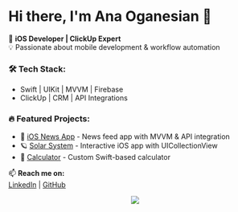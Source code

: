 # Hi there, I'm Ana Oganesian 👋  

🚀 **iOS Developer | ClickUp Expert**  
💡 Passionate about mobile development & workflow automation  

### 🛠 **Tech Stack:**  
- Swift | UIKit | MVVM | Firebase  
- ClickUp | CRM | API Integrations  

### 🔥 **Featured Projects:**  
- 📰 [iOS News App](https://github.com/itlifean/ios-news-app) - News feed app with MVVM & API integration  
- 🪐 [Solar System](https://github.com/itlifean/solar-system) - Interactive iOS app with UICollectionView  
- 🧮 [Calculator](https://github.com/itlifean/swift-calculator) - Custom Swift-based calculator  

📫 **Reach me on:**  
[LinkedIn](https://linkedin.com/in/ana-oganesian-5836281a8) | [GitHub](https://github.com/itlifean)

<p align="center">
  <img src="https://capsule-render.vercel.app/api?type=wave&color=0:4A00E0,100:8E2DE2&height=200&section=header&text=Ana%20Oganesian&fontSize=40&animation=fadeIn&fontAlignY=38&desc=iOS%20Developer%20|%20ClickUp%20Expert&descAlignY=55&descAlign=50">
</p>
